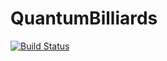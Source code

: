 # QuantumBilliards

[![Build Status](https://github.com/clozej/QuantumBilliards.jl/actions/workflows/CI.yml/badge.svg?branch=main)](https://github.com/clozej/QuantumBilliards.jl/actions/workflows/CI.yml?query=branch%3Amain)
